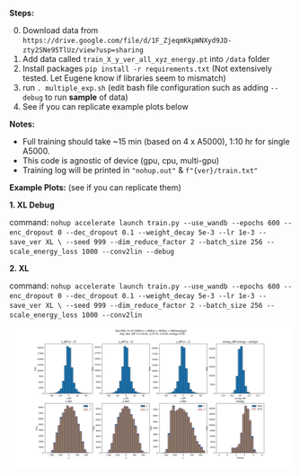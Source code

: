 **Steps:**

0. Download data from `https://drive.google.com/file/d/1F_ZjeqmKkpWNXyd9JD-zty2SNe95TlUz/view?usp=sharing`
1. Add data called `train_X_y_ver_all_xyz_energy.pt` into `/data` folder
2. Install packages `pip install -r requirements.txt` (Not extensively tested. Let Eugene know if libraries seem to mismatch)
3. run `. multiple_exp.sh` (edit bash file configuration such as adding `--debug` to run **sample** of data)
4. See if you can replicate example plots below

**Notes:**
- Full training should take ~15 min (based on 4 x A5000), 1:10 hr for single A5000.
- This code is agnostic of device (gpu, cpu, multi-gpu)
- Training log will be printed in `"nohup.out"` & `f"{ver}/train.txt"`

**Example Plots:**
(see if you can replicate them)

**1. XL Debug**

command: `nohup accelerate launch train.py --use_wandb --epochs 600 --enc_dropout 0 --dec_dropout 0.1 --weight_decay 5e-3 --lr 1e-3 --save_ver XL \
                      --seed 999 --dim_reduce_factor 2 --batch_size 256 --scale_energy_loss 1000 --conv2lin --debug`

**2. XL**

command:  `nohup accelerate launch train.py --use_wandb --epochs 600 --enc_dropout 0 --dec_dropout 0.1 --weight_decay 5e-3 --lr 1e-3 --save_ver XL \
                      --seed 999 --dim_reduce_factor 2 --batch_size 256 --scale_energy_loss 1000 --conv2lin`
                      
![Example Image](example_plots/pointNET_hist.png)
